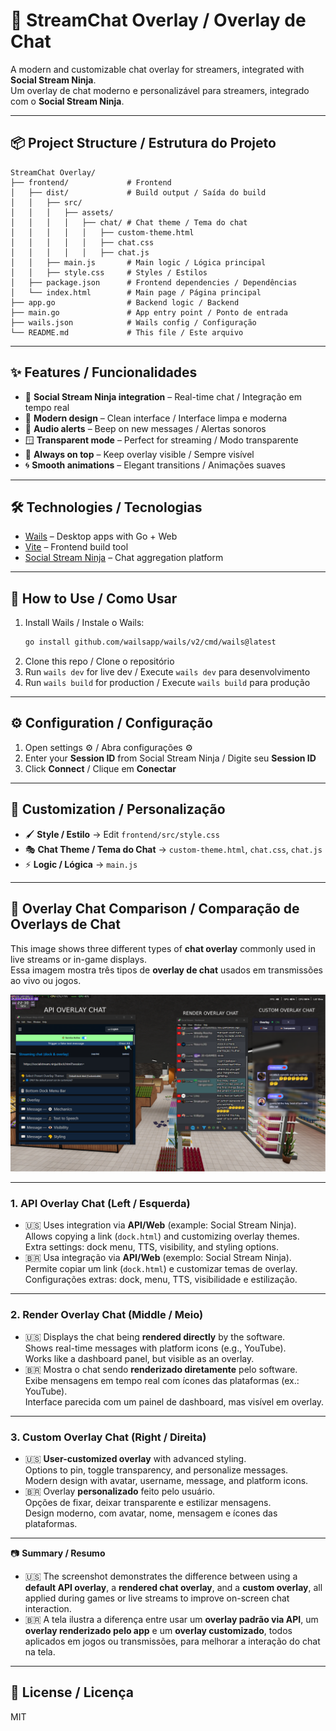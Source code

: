 # 💬 StreamChat Overlay / Overlay de Chat

A modern and customizable chat overlay for streamers, integrated with **Social Stream Ninja**.  
Um overlay de chat moderno e personalizável para streamers, integrado com o **Social Stream Ninja**.

---

## 📦 Project Structure / Estrutura do Projeto

```
StreamChat Overlay/
├── frontend/             # Frontend
│   ├── dist/             # Build output / Saída do build
│   │   ├── src/
│   │   │   ├── assets/
│   │   │   │   ├── chat/ # Chat theme / Tema do chat
│   │   │   │   │   ├── custom-theme.html
│   │   │   │   │   ├── chat.css
│   │   │   │   │   ├── chat.js
│   │   ├── main.js       # Main logic / Lógica principal
│   │   ├── style.css     # Styles / Estilos
│   ├── package.json      # Frontend dependencies / Dependências
│   └── index.html        # Main page / Página principal
├── app.go                # Backend logic / Backend
├── main.go               # App entry point / Ponto de entrada
├── wails.json            # Wails config / Configuração
└── README.md             # This file / Este arquivo
```

---

## ✨ Features / Funcionalidades

- 🔗 **Social Stream Ninja integration** – Real-time chat / Integração em tempo real  
- 🎨 **Modern design** – Clean interface / Interface limpa e moderna  
- 🔔 **Audio alerts** – Beep on new messages / Alertas sonoros  
- 🪟 **Transparent mode** – Perfect for streaming / Modo transparente  
- 📌 **Always on top** – Keep overlay visible / Sempre visível  
- 🌀 **Smooth animations** – Elegant transitions / Animações suaves  

---

## 🛠️ Technologies / Tecnologias

- [Wails](https://wails.io/) – Desktop apps with Go + Web  
- [Vite](https://vitejs.dev/) – Frontend build tool  
- [Social Stream Ninja](https://socialstream.ninja/) – Chat aggregation platform  

---

## 🚀 How to Use / Como Usar

1. Install Wails / Instale o Wails:
   ```sh
   go install github.com/wailsapp/wails/v2/cmd/wails@latest
   ```
2. Clone this repo / Clone o repositório  
3. Run `wails dev` for live dev / Execute `wails dev` para desenvolvimento  
4. Run `wails build` for production / Execute `wails build` para produção  

---

## ⚙️ Configuration / Configuração

1. Open settings ⚙️ / Abra configurações ⚙️  
2. Enter your **Session ID** from Social Stream Ninja / Digite seu **Session ID**  
3. Click **Connect** / Clique em **Conectar**  

---

## 🎨 Customization / Personalização

- 🖌 **Style / Estilo** → Edit `frontend/src/style.css`  
- 🎭 **Chat Theme / Tema do Chat** → `custom-theme.html`, `chat.css`, `chat.js`  
- ⚡ **Logic / Lógica** → `main.js`  

---

## 📌 Overlay Chat Comparison / Comparação de Overlays de Chat  

This image shows three different types of **chat overlay** commonly used in live streams or in-game displays.  
Essa imagem mostra três tipos de **overlay de chat** usados em transmissões ao vivo ou jogos.  

![Overlay Chat Comparison](overlay-comparison.png)

---

### 1. **API Overlay Chat** (Left / Esquerda)
- 🇺🇸 Uses integration via **API/Web** (example: Social Stream Ninja).  
  Allows copying a link (`dock.html`) and customizing overlay themes.  
  Extra settings: dock menu, TTS, visibility, and styling options.  
- 🇧🇷 Usa integração via **API/Web** (exemplo: Social Stream Ninja).  
  Permite copiar um link (`dock.html`) e customizar temas de overlay.  
  Configurações extras: dock, menu, TTS, visibilidade e estilização.  

---

### 2. **Render Overlay Chat** (Middle / Meio)
- 🇺🇸 Displays the chat being **rendered directly** by the software.  
  Shows real-time messages with platform icons (e.g., YouTube).  
  Works like a dashboard panel, but visible as an overlay.  
- 🇧🇷 Mostra o chat sendo **renderizado diretamente** pelo software.  
  Exibe mensagens em tempo real com ícones das plataformas (ex.: YouTube).  
  Interface parecida com um painel de dashboard, mas visível em overlay.  

---

### 3. **Custom Overlay Chat** (Right / Direita)
- 🇺🇸 **User-customized overlay** with advanced styling.  
  Options to pin, toggle transparency, and personalize messages.  
  Modern design with avatar, username, message, and platform icons.  
- 🇧🇷 Overlay **personalizado** feito pelo usuário.  
  Opções de fixar, deixar transparente e estilizar mensagens.  
  Design moderno, com avatar, nome, mensagem e ícones das plataformas.  

---

📷 **Summary / Resumo**  
- 🇺🇸 The screenshot demonstrates the difference between using a **default API overlay**, a **rendered chat overlay**, and a **custom overlay**, all applied during games or live streams to improve on-screen chat interaction.  
- 🇧🇷 A tela ilustra a diferença entre usar um **overlay padrão via API**, um **overlay renderizado pelo app** e um **overlay customizado**, todos aplicados em jogos ou transmissões, para melhorar a interação do chat na tela.  

---

## 📄 License / Licença  

MIT  

